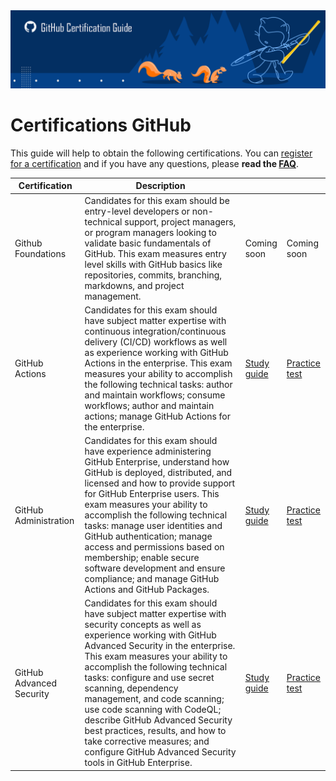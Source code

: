 <img src="./media/banner.png"  width="1173"/>

# Certifications GitHub

This guide will help to obtain the following certifications. You can [register for a certification](https://examregistration.github.com/) and if you have any questions, please **read the [FAQ](https://examregistration.github.com/faq)**.

| Certification  | Description  |  |  |
|---|---|---|---|
| Github Foundations | Candidates for this exam should be entry-level developers or non-technical support, project managers, or program managers looking to validate basic fundamentals of GitHub. This exam measures entry level skills with GitHub basics like repositories, commits, branching, markdowns, and project management. | Coming soon | Coming soon |
| GitHub Actions  | Candidates for this exam should have subject matter expertise with continuous integration/continuous delivery (CI/CD) workflows as well as experience working with GitHub Actions in the enterprise. This exam measures your ability to accomplish the following technical tasks: author and maintain workflows; consume workflows; author and maintain actions; manage GitHub Actions for the enterprise.  | [Study guide](./guides/guide-github-actions.md) | [Practice test](./exams/exam-github-actions.md) |
| GitHub Administration  | Candidates for this exam should have experience administering GitHub Enterprise, understand how GitHub is deployed, distributed, and licensed and how to provide support for GitHub Enterprise users. This exam measures your ability to accomplish the following technical tasks: manage user identities and GitHub authentication; manage access and permissions based on membership; enable secure software development and ensure compliance; and manage GitHub Actions and GitHub Packages.  | [Study guide](./guides/guide-github-administration.md) | [Practice test](./exams/exam-github-administration.md) |
| GitHub Advanced Security  | Candidates for this exam should have subject matter expertise with security concepts as well as experience working with GitHub Advanced Security in the enterprise. This exam measures your ability to accomplish the following technical tasks: configure and use secret scanning, dependency management, and code scanning; use code scanning with CodeQL; describe GitHub Advanced Security best practices, results, and how to take corrective measures; and configure GitHub Advanced Security tools in GitHub Enterprise.  | [Study guide](./guides/guide-github-advanced-security.md) | [Practice test](./exams/exam-github-advanced-security.md) |
